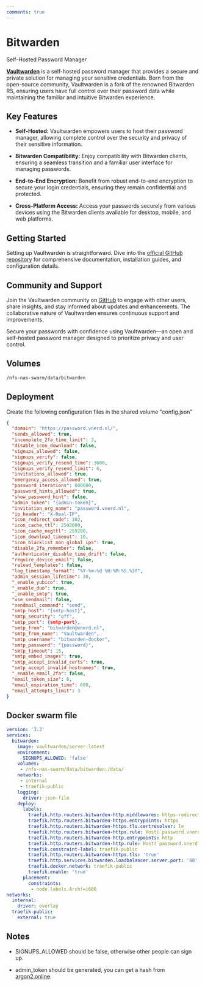 ```yaml
---
comments: true
---
```


# Bitwarden

Self-Hosted Password Manager

[**Vaultwarden**](https://github.com/dani-garcia/vaultwarden) is a self-hosted password manager that provides a secure and private solution for managing your sensitive credentials. Born from the open-source community, Vaultwarden is a fork of the renowned Bitwarden RS, ensuring users have full control over their password data while maintaining the familiar and intuitive Bitwarden experience.

## Key Features

- **Self-Hosted:** Vaultwarden empowers users to host their password manager, allowing complete control over the security and privacy of their sensitive information.

- **Bitwarden Compatibility:** Enjoy compatibility with Bitwarden clients, ensuring a seamless transition and a familiar user interface for managing passwords.

- **End-to-End Encryption:** Benefit from robust end-to-end encryption to secure your login credentials, ensuring they remain confidential and protected.

- **Cross-Platform Access:** Access your passwords securely from various devices using the Bitwarden clients available for desktop, mobile, and web platforms.

## Getting Started

Setting up Vaultwarden is straightforward. Dive into the [official GitHub repository](https://github.com/dani-garcia/vaultwarden) for comprehensive documentation, installation guides, and configuration details.

## Community and Support

Join the Vaultwarden community on [GitHub](https://github.com/dani-garcia/vaultwarden) to engage with other users, share insights, and stay informed about updates and enhancements. The collaborative nature of Vaultwarden ensures continuous support and improvements.

Secure your passwords with confidence using Vaultwarden—an open and self-hosted password manager designed to prioritize privacy and user control.


## Volumes

```bash
/nfs-nas-swarm/data/bitwarden
```

## Deployment
Create the following configuration files in the shared volume "config.json"
```json
{
  "domain": "https://password.vnerd.nl/",
  "sends_allowed": true,
  "incomplete_2fa_time_limit": 3,
  "disable_icon_download": false,
  "signups_allowed": false,
  "signups_verify": false,
  "signups_verify_resend_time": 3600,
  "signups_verify_resend_limit": 6,
  "invitations_allowed": true,
  "emergency_access_allowed": true,
  "password_iterations": 600000,
  "password_hints_allowed": true,
  "show_password_hint": false,
  "admin_token": "{admin-token}",
  "invitation_org_name": "password.vnerd.nl",
  "ip_header": "X-Real-IP",
  "icon_redirect_code": 302,
  "icon_cache_ttl": 2592000,
  "icon_cache_negttl": 259200,
  "icon_download_timeout": 10,
  "icon_blacklist_non_global_ips": true,
  "disable_2fa_remember": false,
  "authenticator_disable_time_drift": false,
  "require_device_email": false,
  "reload_templates": false,
  "log_timestamp_format": "%Y-%m-%d %H:%M:%S.%3f",
  "admin_session_lifetime": 20,
  "_enable_yubico": true,
  "_enable_duo": true,
  "_enable_smtp": true,
  "use_sendmail": false,
  "sendmail_command": "send",
  "smtp_host": "{smtp-host}",
  "smtp_security": "off",
  "smtp_port": {smtp-port},
  "smtp_from": "bitwarden@vnerd.nl",
  "smtp_from_name": "Vaultwarden",
  "smtp_username": "bitwarden-docker",
  "smtp_password": "{password}",
  "smtp_timeout": 15,
  "smtp_embed_images": true,
  "smtp_accept_invalid_certs": true,
  "smtp_accept_invalid_hostnames": true,
  "_enable_email_2fa": false,
  "email_token_size": 6,
  "email_expiration_time": 600,
  "email_attempts_limit": 3
}

```


## Docker swarm file
```yaml
version: '3.3'
services:
  bitwarden:
    image: vaultwarden/server:latest
    environment:
      SIGNUPS_ALLOWED: 'false'
    volumes:
     - /nfs-nas-swarm/data/bitwarden:/data/
    networks:
     - internal
     - traefik-public
    logging:
      driver: json-file
    deploy:
      labels:
        traefik.http.routers.bitwarden-http.middlewares: https-redirect
        traefik.http.routers.bitwarden-https.entrypoints: https
        traefik.http.routers.bitwarden-https.tls.certresolver: le
        traefik.http.routers.bitwarden-https.rule: Host(`password.vnerd.nl`)
        traefik.http.routers.bitwarden-http.entrypoints: http
        traefik.http.routers.bitwarden-http.rule: Host(`password.vnerd.nl`)
        traefik.constraint-label: traefik-public
        traefik.http.routers.bitwarden-https.tls: 'true'
        traefik.http.services.bitwarden.loadbalancer.server.port: '80'
        traefik.docker.network: traefik-public
        traefik.enable: 'true'
      placement:
        constraints:
         - node.labels.Arch!=i686
networks:
  internal:
    driver: overlay
  traefik-public:
    external: true

```
## Notes

- SIGNUPS_ALLOWED should be false, otherwise other people can sign up.

- admin_token should be generated, you can get a hash from [argon2.online](https://argon2.online/).